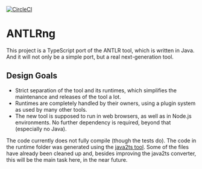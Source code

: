[![CircleCI](https://circleci.com/gh/mike-lischke/a4tstool/tree/master.svg?style=svg)](https://circleci.com/gh/mike-lischke/a4tstool/tree/master)

# **ANTLRng**

This project is a TypeScript port of the ANTLR tool, which is written in Java. And it will not only be a simple port, but a real next-generation tool.

## Design Goals

- Strict separation of the tool and its runtimes, which simplifies the maintenance and releases of the tool a lot.
- Runtimes are completely handled by their owners, using a plugin system as used by many other tools.
- The new tool is supposed to run in web browsers, as well as in Node.js environments. No further dependency is required, beyond that (especially no Java).
  
The code currently does not fully compile (though the tests do). The code in the runtime folder was generated using the [java2ts tool](https://github.com/mike-lischke/java2typescript). Some of the files have already been cleaned up and, besides improving the java2ts converter, this will be the main task here, in the near future.
